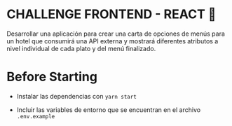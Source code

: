 # CHALLENGE FRONTEND - REACT 🚀
Desarrollar una aplicación para crear una carta de opciones de menús para un hotel que consumirá una
API externa y mostrará diferentes atributos a nivel individual de cada plato y del menú finalizado.

# Before Starting
- Instalar las dependencias con `yarn start`

- Incluir las variables de entorno que se encuentran en el archivo `.env.example`
